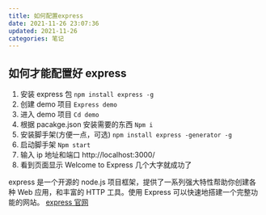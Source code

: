```yaml
---
title: 如何配置express
date: 2021-11-26 23:07:36
updated: 2021-11-26
categories: 笔记
---
```


## 如何才能配置好 express

1. 安装 express 包
   `npm install express -g`
2. 创建 demo 项目
   `Express demo`
3. 进入 demo 项目
   `Cd demo`
4. 根据 pacakge.json 安装需要的东西
   `Npm i`
5. 安装脚手架(方便一点，可选)
   `npm install express -generator -g`
6. 启动脚手架
   `Npm start`
7. 输入 ip 地址和端口
   http://localhost:3000/
8. 看到页面显示 Welcome to Express 几个大字就成功了

​express 是一个开源的 node.js 项目框架，提供了一系列强大特性帮助你创建各种 Web 应用，和丰富的 HTTP 工具。使用 Express 可以快速地搭建一个完整功能的网站。
[express 官网](https://www.expressjs.com.cn/)
